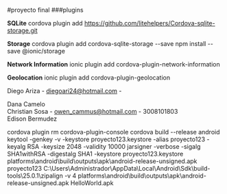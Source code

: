 #proyecto final
###plugins

**SQLite**
cordova plugin add https://github.com/litehelpers/Cordova-sqlite-storage.git


**Storage**
cordova plugin add cordova-sqlite-storage --save
npm install --save @ionic/storage

**Network Information**
ionic plugin add cordova-plugin-network-information

**Geolocation**
ionic plugin add cordova-plugin-geolocation



Diego Ariza - diegoari24@hotmail.com - 

Dana Camelo  
Christian Sosa - owen_cammus@hotmail.com - 3008101803  
Edison Bermudez 



cordova plugin rm cordova-plugin-console
cordova build --release android
keytool -genkey -v -keystore proyecto123.keystore -alias proyecto123 -keyalg RSA -keysize 2048 -validity 10000
jarsigner -verbose -sigalg SHA1withRSA -digestalg SHA1 -keystore proyecto123.keystore platforms\android\build\outputs\apk\android-release-unsigned.apk proyecto123
C:\Users\Administrador\AppData\Local\Android\Sdk\build-tools\25.0.1\zipalign -v 4 platforms\android\build\outputs\apk\android-release-unsigned.apk HelloWorld.apk
